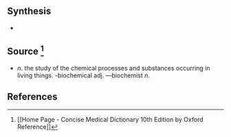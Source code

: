 ## Synthesis
- 
## Source [^1]
- $n$. the study of the chemical processes and substances occurring in living things. -biochemical adj. —biochemist $n$.
## References

[^1]: [[Home Page - Concise Medical Dictionary 10th Edition by Oxford Reference]]